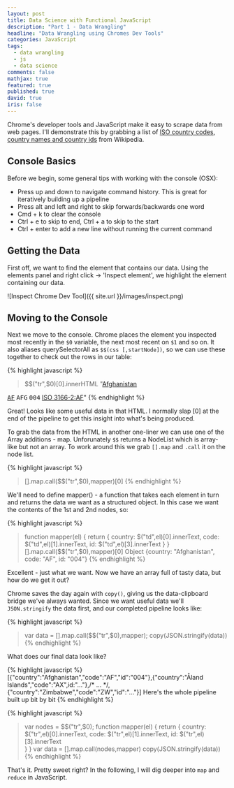 ```yaml
---
layout: post
title: Data Science with Functional JavaScript
description: "Part 1 - Data Wrangling"
headline: "Data Wrangling using Chromes Dev Tools"
categories: JavaScript
tags: 
  - data wrangling
  - js
  - data science
comments: false
mathjax: true
featured: true
published: true
david: true
iris: false
---
```


Chrome's developer tools and JavaScript make it easy to scrape data from web pages. I'll demonstrate this by grabbing a list of [ISO country codes, country names and country ids](http://en.wikipedia.org/wiki/ISO_3166-1) from Wikipedia.

## Console Basics

Before we begin, some general tips with working with the console (OSX):

- Press up and down to navigate command history. This is great for iteratively building up a pipeline
- Press alt and left and right to skip forwards/backwards one word
- Cmd + k to clear the console
- Ctrl + e to skip to end, Ctrl + a to skip to the start
- Ctrl + enter to add a new line without running the current command

## Getting the Data 

First off, we want to find the element that contains our data. Using the elements panel and right click -> 'Inspect element', we highlight the element containing our data.

![Inspect Chrome Dev Tool]({{ site.url }}/images/inspect.png)

## Moving to the Console

Next we move to the console. Chrome places the element you inspected most recently in the `$0` variable, the next most recent on `$1` and so on. It also aliases querySelectorAll as `$$(css [,startNode])`, so we can use these together to check out the rows in our table:

{% highlight javascript %}
> $$("tr",$0)[0].innerHTML
"<td><a href="/wiki/Afghanistan" title="Afghanistan">Afghanistan</a></td>
<td><a href="/wiki/ISO_3166-1_alpha-2#AF" title="ISO 3166-1 alpha-2"><tt>AF</tt></a></td>
<td><tt>AFG</tt></td>
<td><tt>004</tt></td>
<td><a href="/wiki/ISO_3166-2:AF" title="ISO 3166-2:AF">ISO 3166-2:AF</a></td>"
{% endhighlight %}

Great! Looks like some useful data in that HTML. I normally slap [0] at the end of the pipeline to get this insight into what's being produced.

To grab the data from the HTML in another one-liner we can use one of the Array additions - map. Unforunately `$$` returns a NodeList which is array-like but not an array. To work around this we grab `[].map` and `.call` it on the node list.

{% highlight javascript %}
> [].map.call($$("tr",$0),mapper)[0]
{% endhighlight %}

We'll need to define mapper() - a function that takes each element in turn and returns the data we want as a structured object. In this case we want the contents of the 1st and 2nd nodes, so:

{% highlight javascript %}
> function mapper(el) {
    return {
      country: $("td",el)[0].innerText,
      code: $("td",el)[1].innerText,
      id: $("td",el)[3].innerText
    }
  }
> [].map.call($$("tr",$0),mapper)[0]
Object {country: "Afghanistan", code: "AF", id: "004"}
{% endhighlight %}

Excellent - just what we want. Now we have an array full of tasty data, but how do we get it out?

Chrome saves the day again with `copy()`, giving us the data-clipboard bridge we've always wanted. Since we want useful data we'll `JSON.stringify` the data first, and our completed pipeline looks like:

{% highlight javascript %}
> var data = [].map.call($$("tr",$0),mapper);
> copy(JSON.stringify(data))
{% endhighlight %}

What does our final data look like?

{% highlight javascript %}
[{"country":"Afghanistan","code":"AF","id":"004"},{"country":"Åland Islands","code":"AX",id:"..."},/* ... */,{"country":"Zimbabwe","code":"ZW","id":"..."}]
Here's the whole pipeline built up bit by bit
{% endhighlight %}

{% highlight javascript %}
> var nodes = $$("tr",$0);
> function mapper(el) {
    return {
      country: $("tr",el)[0].innerText,
      code: $("tr",el)[1].innerText,
      id: $("tr",el)[3].innerText    
      }
  }
> var data = [].map.call(nodes,mapper)
> copy(JSON.stringify(data))
{% endhighlight %}

That's it. Pretty sweet right? In the following, I will dig deeper into `map` and `reduce` in JavaScript.